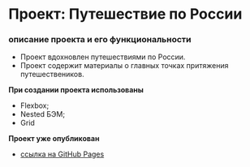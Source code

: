 # Проект: Путешествие по России

### описание проекта и его функциональности
- Проект вдохновлен путешествиями по России.
- Проект содержит материалы о главных точках притяжения путешествеников.  

**При создании проекта использованы**
- Flexbox;
- Nested БЭМ;
- Grid

**Проект уже опубликован**

* [ссылка на GitHub Pages](https://www.figma.com/file/5S2WSbEFL6awjVWJ0NWL8Q/Sprint-3_-Russia-_-desktop-mobile?node-id=28503%3A0)